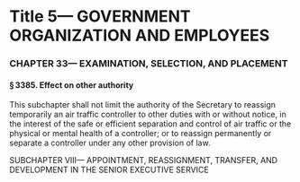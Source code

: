 
# Title 5— GOVERNMENT ORGANIZATION AND EMPLOYEES
### CHAPTER 33— EXAMINATION, SELECTION, AND PLACEMENT
#### § 3385. Effect on other authority

This subchapter shall not limit the authority of the Secretary to reassign temporarily an air traffic controller to other duties with or without notice, in the interest of the safe or efficient separation and control of air traffic or the physical or mental health of a controller; or to reassign permanently or separate a controller under any other provision of law.

SUBCHAPTER VIII— APPOINTMENT, RE­ASSIGNMENT, TRANSFER, AND DEVELOPMENT IN THE SENIOR EXECUTIVE SERVICE
